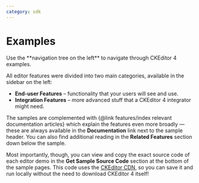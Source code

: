```yaml
---
category: sdk
---
```

# Examples

<info-box>
	Use the **navigation tree on the left** to navigate through CKEditor 4 examples.
</info-box>

All editor features were divided into two main categories, available in the sidebar on the left:

 * **End-user Features** – functionality that your users will see and use.
 * **Integration Features** – more advanced stuff that a CKEditor 4 integrator might need.

The samples are complemented with {@link features/index relevant documentation articles} which explain the features even more broadly — these are always available in the **Documentation** link next to the sample header. You can also find additional reading in the **Related Features** section down below the sample.

Most importantly, though, you can view and copy the exact source code of each editor demo in the **Get Sample Source Code** section at the bottom of the sample pages. This code uses the [CKEditor CDN](https://cdn.ckeditor.com/), so you can save it and run locally without the need to download CKEditor 4 itself!
